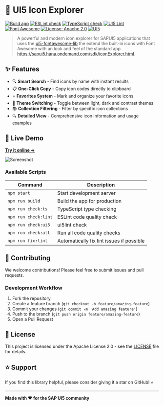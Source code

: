 # 🎨 UI5 Icon Explorer

[![Build app](https://github.com/ui5-community/ui5-icon-explorer/workflows/Build%20app/badge.svg)](https://github.com/ui5-community/ui5-icon-explorer/actions?query=workflow%3A%22Build+app%22)
[![ESLint check](https://github.com/ui5-community/ui5-icon-explorer/workflows/ESLint%20check/badge.svg)](https://github.com/ui5-community/ui5-icon-explorer/actions?query=workflow%3A%22ESLint+check%22)
[![TypeScript check](https://github.com/ui5-community/ui5-icon-explorer/workflows/TypeScript%20check/badge.svg)](https://github.com/ui5-community/ui5-icon-explorer/actions?query=workflow%3A%22TypeScript+check%22)
[![UI5 Lint](https://github.com/ui5-community/ui5-icon-explorer/workflows/UI5%20Lint%20check/badge.svg)](https://github.com/ui5-community/ui5-icon-explorer/actions?query=workflow%3A%22UI5+Lint%22)
[![Font Awesome](https://img.shields.io/badge/FontAwesome-7.0.0-blue.svg)](https://fontawesome.com/)
[![License: Apache 2.0](https://img.shields.io/badge/License-Apache%202.0-blue.svg)](https://opensource.org/licenses/Apache-2.0)
[![UI5](https://img.shields.io/badge/UI5-Latest-orange.svg)](https://sapui5.hana.ondemand.com/)

> A powerful and modern icon explorer for SAPUI5 applications that uses the [ui5-fontawesome-lib](https://github.com/ui5-community/ui5-fontawesome-lib) the extend the built-in icons with Font Awesome with an look and feel of the standard app https://sapui5.hana.ondemand.com/sdk/iconExplorer.html.

## ✨ Features

- 🔍 **Smart Search** - Find icons by name with instant results
- 📋 **One-Click Copy** - Copy icon codes directly to clipboard
- ⭐ **Favorites System** - Mark and organize your favorite icons
- 🎨 **Theme Switching** - Toggle between light, dark and contrast themes
- 📚 **Collection Filtering** - Filter by specific icon collections
- 🔍 **Detailed View** - Comprehensive icon information and usage examples

## 🚀 Live Demo

**[Try it online →](https://ie.kernich.de)**

![Screenshot](./screenshot.png)

### Available Scripts

| Command              | Description                                                    |
| -------------------- | -------------------------------------------------------------- |
| `npm start`          | Start development server  |
| `npm run build`      | Build the app for production                               |
| `npm run check:ts`   | TypeScript type checking                                       |
| `npm run check:lint` | ESLint code quality check                                      |
| `npm run check:ui5`  | ui5lint check                                                  |
| `npm run check:all`  | Run all code quality checks                                    |
| `npm run fix:lint`   | Automatically fix lint issues if possible                      |

## 🤝 Contributing

We welcome contributions! Please feel free to submit issues and pull requests.

### Development Workflow

1. Fork the repository
2. Create a feature branch (`git checkout -b feature/amazing-feature`)
3. Commit your changes (`git commit -m 'Add amazing feature'`)
4. Push to the branch (`git push origin feature/amazing-feature`)
5. Open a Pull Request

## 📄 License

This project is licensed under the Apache License 2.0 - see the [LICENSE](LICENSE) file for details.

## ⭐ Support

If you find this library helpful, please consider giving it a star on GitHub! ⭐

---

**Made with ❤️ for the SAP UI5 community**